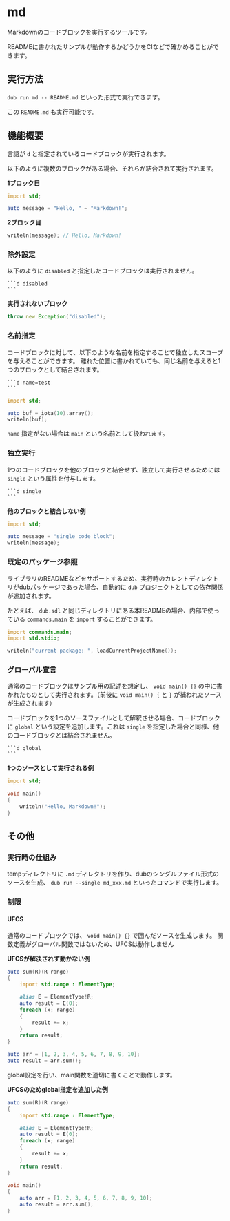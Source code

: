 # md

Markdownのコードブロックを実行するツールです。

READMEに書かれたサンプルが動作するかどうかをCIなどで確かめることができます。

## 実行方法

`dub run md -- README.md` といった形式で実行できます。

この `README.md` も実行可能です。


## 機能概要

言語が `d` と指定されているコードブロックが実行されます。

以下のように複数のブロックがある場合、それらが結合されて実行されます。

__1ブロック目__

```d
import std;

auto message = "Hello, " ~ "Markdown!";
```

__2ブロック目__

```d
writeln(message); // Hello, Markdown!
```

### 除外設定

以下のように `disabled` と指定したコードブロックは実行されません。

~~~
```d disabled
```
~~~

__実行されないブロック__

```d disabled
throw new Exception("disabled");
```

### 名前指定

コードブロックに対して、以下のような名前を指定することで独立したスコープを与えることができます。
離れた位置に書かれていても、同じ名前を与えると1つのブロックとして結合されます。

~~~
```d name=test
```
~~~

```d name=test
import std;

auto buf = iota(10).array();
writeln(buf);
```

`name` 指定がない場合は `main` という名前として扱われます。

### 独立実行

1つのコードブロックを他のブロックと結合せず、独立して実行させるためには `single` という属性を付与します。

~~~
```d single
```
~~~

__他のブロックと結合しない例__

```d single
import std;

auto message = "single code block";
writeln(message);
```

### 既定のパッケージ参照

ライブラリのREADMEなどをサポートするため、実行時のカレントディレクトリがdubパッケージであった場合、自動的に `dub` プロジェクトとしての依存関係が追加されます。

たとえば、 `dub.sdl` と同じディレクトリにある本READMEの場合、内部で使っている `commands.main` を `import` することができます。

```d name=package_ref
import commands.main;
import std.stdio;

writeln("current package: ", loadCurrentProjectName());
```

### グローバル宣言

通常のコードブロックはサンプル用の記述を想定し、 `void main() {}` の中に書かれたものとして実行されます。（前後に `void main() {` と `}` が補われたソースが生成されます）

コードブロックを1つのソースファイルとして解釈させる場合、コードブロックに `global` という設定を追加します。これは `single` を指定した場合と同様、他のコードブロックとは結合されません。

~~~
```d global
```
~~~

__1つのソースとして実行される例__

```d global
import std;

void main()
{
    writeln("Hello, Markdown!");
}
```


## その他

### 実行時の仕組み

tempディレクトリに `.md` ディレクトリを作り、dubのシングルファイル形式のソースを生成、 `dub run --single md_xxx.md` といったコマンドで実行します。

### 制限

#### UFCS

通常のコードブロックでは、 `void main() {}` で囲んだソースを生成します。
関数定義がグローバル関数ではないため、UFCSは動作しません

__UFCSが解決されず動かない例__

```d name=ufcs_error
auto sum(R)(R range)
{
    import std.range : ElementType;

    alias E = ElementType!R;
    auto result = E(0);
    foreach (x; range)
    {
        result += x;
    }
    return result;
}

auto arr = [1, 2, 3, 4, 5, 6, 7, 8, 9, 10];
auto result = arr.sum();
```

global設定を行い、main関数を適切に書くことで動作します。

__UFCSのためglobal指定を追加した例__

```d global
auto sum(R)(R range)
{
    import std.range : ElementType;

    alias E = ElementType!R;
    auto result = E(0);
    foreach (x; range)
    {
        result += x;
    }
    return result;
}

void main()
{
    auto arr = [1, 2, 3, 4, 5, 6, 7, 8, 9, 10];
    auto result = arr.sum();
}
```